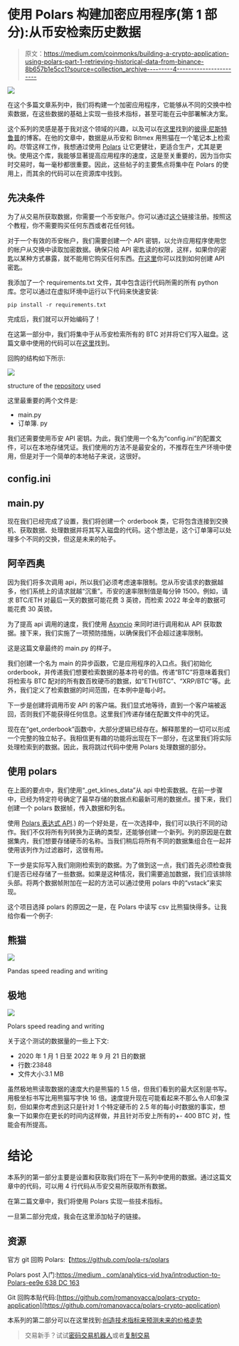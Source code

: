 # 使用 Polars 构建加密应用程序(第 1 部分):从币安检索历史数据

> 原文：<https://medium.com/coinmonks/building-a-crypto-application-using-polars-part-1-retrieving-historical-data-from-binance-8b657b1e5cc1?source=collection_archive---------4----------------------->

![](img/cbe240e6d9f026ec916742b4a45f619a.png)

在这个多篇文章系列中，我们将构建一个加密应用程序，它能够从不同的交换中检索数据，在这些数据的基础上实现一些技术指标，甚至可能在云中部署解决方案。

这个系列的灵感是基于我对这个领域的兴趣，以及可以在[这里](/swlh/retrieving-full-historical-data-for-every-cryptocurrency-on-binance-bitmex-using-the-python-apis-27b47fd8137f)找到的[彼得·尼斯特鲁普](https://medium.com/u/93675cf59306?source=post_page-----8b657b1e5cc1--------------------------------)的博客。在他的文章中，数据是从币安和 Bitmex 用熊猫在一个笔记本上检索的。尽管这样工作，我想通过使用 [Polars](https://github.com/pola-rs/polars) 让它更健壮，更适合生产，尤其是更快。使用这个库，我能够显著提高应用程序的速度，这是至关重要的，因为当你实时交易时，每一毫秒都很重要。因此，这些帖子的主要焦点将集中在 Polars 的使用上，而其余的代码可以在资源库中找到。

## 先决条件

为了从交易所获取数据，你需要一个币安账户。你可以通过[这个](https://accounts.binance.com/en/register?ref=TFYZGJ88)链接注册。按照这个教程，你不需要购买任何东西或者花任何钱。

对于一个有效的币安帐户，我们需要创建一个 API 密钥，以允许应用程序使用您的帐户从交换中读取加密数据。确保只给 API 密匙读的权限，这样，如果你的密匙以某种方式暴露，就不能用它购买任何东西。[在这里](https://www.binance.com/en/support/faq/360002502072)你可以找到如何创建 API 密匙。

我添加了一个 requirements.txt 文件，其中包含运行代码所需的所有 python 库。您可以通过在虚拟环境中运行以下代码来快速安装:

```
pip install -r requirements.txt
```

完成后，我们就可以开始编码了！

在这第一部分中，我们将集中于从币安检索所有的 BTC 对并将它们写入磁盘。这篇文章中使用的代码可以在[这里](https://github.com/romanovacca/polars-crypto-application-part-1)找到。

回购的结构如下所示:

![](img/83c50b4fa18c66aba1fd6d77b6c2fdc2.png)

structure of the [repository](https://github.com/romanovacca/polars-crypto-application-part-1) used

这里最重要的两个文件是:

*   main.py
*   订单簿. py

我们还需要使用币安 API 密钥。为此，我们使用一个名为“config.ini”的配置文件，可以在本地存储凭证。我们使用的方法不是最安全的，不推荐在生产环境中使用，但是对于一个简单的本地帖子来说，这很好。

## config.ini

## main.py

现在我们已经完成了设置，我们将创建一个 orderbook 类，它将包含连接到交换机、获取数据、处理数据并将其写入磁盘的代码。这个想法是，这个订单簿可以处理多个不同的交换，但这是未来的帖子。

## 阿辛西奥

因为我们将多次调用 api，所以我们必须考虑速率限制。您从币安请求的数据越多，他们系统上的请求就越“沉重”。币安的速率限制值是每分钟 1500。例如，请求 BTC/ETH 对最后一天的数据可能花费 3 英镑，而检索 2022 年全年的数据可能花费 30 英镑。

为了提高 api 调用的速度，我们使用 [Asyncio](https://docs.python.org/3/library/asyncio.html) 来同时进行调用和从 API 获取数据。接下来，我们实施了一项预防措施，以确保我们不会超过速率限制。

这是这篇文章最终的 main.py 的样子。

我们创建一个名为 main 的异步函数，它是应用程序的入口点。我们初始化 orderbook，并传递我们想要检索数据的基本符号的值。传递“BTC”将意味着我们将检索与 BTC 配对的所有数百枚硬币的数据，如“ETH/BTC”、“XRP/BTC”等。此外，我们定义了检索数据的时间范围，在本例中是每小时。

下一步是创建将调用币安 API 的客户端。我们显式地等待，直到一个客户端被返回，否则我们不能获得任何信息。这里我们传递存储在配置文件中的凭证。

现在在“get_orderbook”函数中，大部分逻辑已经存在。解释那里的一切可以形成一个完整的独立帖子。我相信更有趣的功能将出现在下一部分，在这里我们将实际处理检索到的数据。因此，我将跳过代码中使用 Polars 处理数据的部分。

## **使用 polars**

在上面的要点中，我们使用“_get_klines_data”从 api 中检索数据。在前一步骤中，已经为特定符号确定了最早存储的数据点和最新可用的数据点。接下来，我们创建一个 polars 数据帧，传入数据和列名。

使用 [Polars 表达式 API](https://pola-rs.github.io/polars-book/user-guide/dsl/intro.html#:~:text=Polars%20expressions%20are%20a%20mapping,to%20method%20chaining%20in%20Pandas%20).) 的一个好处是，在一次选择中，我们可以执行不同的动作。我们不仅将所有列转换为正确的类型，还能够创建一个新列。列的原因是在数据集内，我们想要存储硬币的名称。当我们稍后将所有不同的数据集组合在一起并使用该列作为过滤器时，这很有用。

下一步是实际写入我们刚刚检索到的数据。为了做到这一点，我们首先必须检查我们是否已经存储了一些数据。如果是这种情况，我们需要追加数据，我们应该排除头部。将两个数据帧附加在一起的方法可以通过使用 polars 中的“vstack”来实现。

这个项目选择 polars 的原因之一是，在 Polars 中读写 csv 比熊猫快得多。让我给你看一个例子:

## 熊猫

![](img/f11e669ab2b448c42a1752ff75f61785.png)

Pandas speed reading and writing

## 极地

![](img/0c7d2289a7ff7a7a5148548b3d80b114.png)

Polars speed reading and writing

关于这个测试的数据量的一些上下文:

*   2020 年 1 月 1 日至 2022 年 9 月 21 日的数据
*   行数:23848
*   文件大小:3.1 MB

虽然极地熊读取数据的速度大约是熊猫的 1.5 倍，但我们看到的最大区别是书写。用极坐标书写比用熊猫写字快 16 倍。速度提升现在可能看起来不那么令人印象深刻，但如果你考虑到这只是针对 1 个特定硬币的 2.5 年的每小时数据的事实，想象一下如果你在更长的时间内这样做，并且针对币安上所有的+- 400 BTC 对，性能会有所提高。

# **结论**

本系列的第一部分主要是设置和获取我们将在下一系列中使用的数据。通过这篇文章中的代码，可以用 4 行代码从币安交易所获取所有数据。

在第二篇文章中，我们将使用 Polars 实现一些技术指标。

一旦第二部分完成，我会在这里添加帖子的链接。

## 资源

官方 git 回购 Polars:【https://github.com/pola-rs/polars 

Polars post 入门:[https://medium . com/analytics-vid hya/introduction-to-Polars-ee9e 638 DC 163](/analytics-vidhya/introduction-to-polars-ee9e638dc163)

Git 回购本贴代码:[https://github.com/romanovacca/polars-crypto-application](https://github.com/romanovacca/polars-crypto-application)

本系列的第二部分可以在这里找到:[创造技术指标来预测未来的价格走势](/@romanovacca/building-a-crypto-application-using-polars-part-2-creating-technical-indicators-to-predict-50b263ab65e8)

> 交易新手？试试[密码交易机器人](/coinmonks/crypto-trading-bot-c2ffce8acb2a)或者[复制交易](/coinmonks/top-10-crypto-copy-trading-platforms-for-beginners-d0c37c7d698c)